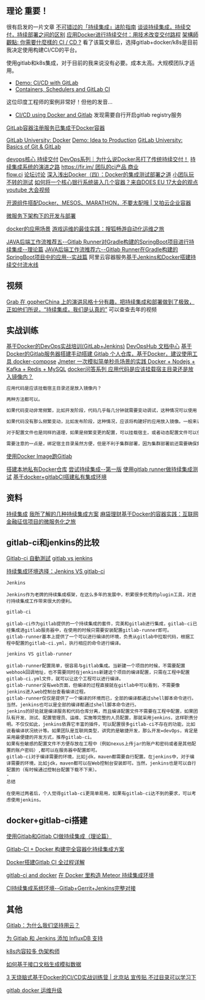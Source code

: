 ## 理论 重要！


很有启发的一片文章 [不可错过的「持续集成」进阶指南](https://zhuanlan.zhihu.com/p/23264046)
[谈谈持续集成，持续交付，持续部署之间的区别](http://blog.flow.ci/cicd_difference/)
[应用Docker进行持续交付：用技术改变交付路程](https://yq.aliyun.com/articles/54783)
[架構師觀點: 你需要什麼樣的 CI / CD ?](http://columns.chicken-house.net/2017/08/05/what-cicd-do-you-need/)
看了该篇文章后，选择gitlab+docker/k8s是目前我决定使用构建CI/CD的平台。

使用gitlab和k8s集成，对于目前的我来说没有必要。成本太高。大规模团队才适用。  

- [Demo: CI/CD with GitLab](https://www.youtube.com/watch?v=1iXFbchozdY)
- [Containers, Schedulers and GitLab CI](https://www.youtube.com/watch?v=d-9awBxEbvQ)

这位印度工程师的案例非常好！但他的发音...
- [CI/CD using Docker and Gitlab](https://www.youtube.com/watch?v=TPn5pL2yTmo)
发现需要自行开启gitlab registry服务

[GitLab容器注册服务已集成于Docker容器](http://www.infoq.com/cn/news/2016/05/gitlab-docker-registry?utm_campaign=infoq_content&utm_source=infoq&utm_medium=feed&utm_term=global)

[GitLab University: Docker](https://www.youtube.com/watch?v=ugOrCcbdHko)
[Demo: Idea to Production](https://www.youtube.com/watch?v=pY4IbEXxxGY)
[GitLab University: Basics of Git & GitLab](https://www.youtube.com/watch?v=03wb9FvO4Ak)

[devops核心 持续交付](http://www.jianshu.com/p/5b433bc5ddf6)
[DevOps系列｜为什么说Docker吊打了传统持续交付！](https://www.easyops.cn/news/362)
[持续集成系统的演进之路](http://jolestar.com/ci-teamcity-vs-jenkins/)
[https://fir.im/ 团队的ci产品 商业](http://docs.flow.ci/zh/ios_quick_start.html)  
[flow.ci](https://flow.ci/?d=1502815891634)
[论坛讨论](https://segmentfault.com/q/1010000003784336)
[](http://cosven.me/blogs/9)
[深入浅出Docker（四）：Docker的集成测试部署之道](http://www.bkjia.com/Linux/936347.html)
[小团队玩不转的测试](http://blog.kazaff.me/2016/08/18/%E5%B0%8F%E5%9B%A2%E9%98%9F%E7%8E%A9%E4%B8%8D%E8%BD%AC%E7%9A%84%E6%B5%8B%E8%AF%95/)
[如何将一个核心银行系统装入几个容器？来自DOES EU 17大会的观点](http://www.infoq.com/cn/news/2017/08/containers-core-banking) [youtube 大会视频](https://www.youtube.com/watch?v=6FFFrqjybnE)

[开源组件搭配Docker、MESOS、MARATHON，不要太配哦 | 又拍云企业容器](http://weibo.com/ttarticle/p/show?id=2309404050097963984969&sudaref=www.google.com&retcode=6102)

[微服务下架构下的开发与部署](http://weibo.com/ttarticle/p/show?id=2309351002704130532656034300#related)

[docker的应用场景](https://www.zhihu.com/question/22969309)
[游戏运维的最佳实践：搜狐畅游自动化运维之旅](http://dockone.io/article/2547)

[JAVA后端工作流推荐五--Gitlab Runner对Gradle构建的SpringBoot项目进行持续集成--理论篇](https://blog.dxscx.com/2017/01/09/gitlab-runner/)
[JAVA后端工作流推荐六--Gitlab Runner在Gradle构建的SpringBoot项目中的应用--实战篇](https://blog.dxscx.com/2017/01/09/gitlab-runner-gradle/)
阿里云容器服务[基于Jenkins和Docker搭建持续交付流水线](https://www.alibabacloud.com/zh/getting-started/projects/setup-jenkins-based-continuous-delivery-pipeline-with-docker)

## 视频
[Grab 在 gopherChina 上的演讲风格十分有趣，把持续集成和部署做到了极致，正如他们所说，“持续集成，我们是认真的”](https://www.v2ex.com/t/272343)
可以查查去年的视频

## 实战训练
[基于Docker的DevOps实战培训(GitLab+Jenkins)](http://docs.devopshub.cn/udad-devops-docker-hols/index.html)
[DevOpsHub 文档中心](http://docs.devopshub.cn/)
[基于Docker的Gitlab服务器搭建手动搭建 Gitlab 个人仓库，基于Docker，建议使用工具 docker-compose](http://qii404.me/2017/04/17/docker-gitlab.html)
[Jmeter 一次模拟简单秒杀场景的实践 Docker + Nodejs + Kafka + Redis + MySQL](http://www.itnose.net/detail/6712076.html)
[docker问答系列 应用代码是应该挂载宿主目录还是放入镜像内？](http://chuansong.me/n/1459002051928)

```sh
应用代码是应该挂载宿主目录还是放入镜像内？ 

两种方法都可以。

如果代码变动非常频繁，比如开发阶段，代码几乎每几分钟就需要变动调试，这种情况可以使用 --volume 挂载宿主目录的办法。这样不用每次构建新镜像，直接再次运行就可以加载最新代码，甚至有些工具可以观察文件变化从而动态加载，这样可以提高开发效率。

如果代码没有那么频繁变动，比如发布阶段，这种情况，应该将构建好的应用放入镜像。一般来说是使用 CI/CD 工具，如 Jenkins, Drone.io, Gitlab CI 等，进行构建、测试、制作镜像、发布镜像、以及分步发布上线。

对于配置文件也是同样的道理，如果是频繁变更的配置，可以挂载宿主，或者动态配置文件可以使用卷。但是对于并非频繁变更的配置文件，应该将其纳入版本控制中，走 CI/CD 流程进行部署。

需要注意的一点是，绑定宿主目录虽然方便，但是不利于集群部署，因为集群部署前还需要确保集群各个节点同步存在所挂载的目录及其内容。因此集群部署更倾向于将应用打入镜像，方便部署。

```

[使用Docker Image跑Gitlab](https://www.bbsmax.com/A/gVdnm37N5W/)

[搭建本地私有Docker仓库](http://blog.kazaff.me/2016/06/16/%E6%90%AD%E5%BB%BA%E6%9C%AC%E5%9C%B0%E7%A7%81%E6%9C%89docker%E4%BB%93%E5%BA%93/)
[尝试持续集成--第一版](http://blog.kazaff.me/2016/06/16/%E5%B0%9D%E8%AF%95%E6%8C%81%E7%BB%AD%E9%9B%86%E6%88%90--%E7%AC%AC%E4%B8%80%E7%89%88/)
[使用gitlab runner做持续集成测试](http://www.51testing.com/html/20/n-3719320.html)
[基于docker+gitlabCI搭建私有集成环境](http://blog.kazaff.me/2016/06/15/%E5%9F%BA%E4%BA%8Edocker+gitlabCI%E6%90%AD%E5%BB%BA%E7%A7%81%E6%9C%89%E6%8C%81%E7%BB%AD%E9%9B%86%E6%88%90%E7%8E%AF%E5%A2%83/)
## 资料
[持续集成](http://www.cnblogs.com/99fu/p/6042744.html)
[我所了解的几种持续集成方案](http://www.jianshu.com/p/e3c5fdc84416)
[麻袋理财基于Docker的容器实践：互联网金融征信项目的微服务化之旅](https://yq.aliyun.com/articles/59951)
## gitlab-ci和jenkins的比较
[Gitlab-ci 自動測試](http://phorum.study-area.org/index.php?topic=71620.0)
[gitlab vs jenkins](https://gxnotes.com/article/92531.html)

[持续集成环境选择：Jenkins VS gitlab-ci](http://blog.csdn.net/xinluke/article/details/53982150)

```
Jenkins

Jenkins作为老牌的持续集成框架，在这么多年的发展中，积累很多优秀的plugin工具，对进行持续集成工作带来很大的便利。

gitlab-ci

gitlab-ci作为gitlab提供的一个持续集成的套件，完美和gitlab进行集成，gitlab-ci已经集成进gitlab服务器中，在使用的时候只需要安装配置gitlab-runner即可。 
gitlab-runner基本上提供了一个可以进行编译的环境，负责从gitlab中拉取代码，根据工程中配置的gitlab-ci.yml，执行相应的命令进行编译。

jenkins VS gitlab-runner

gitlab-runner配置简单，很容易与gitlab集成。当新建一个项目的时候，不需要配置webhook回调地址，也不需要同时在jenkins新建这个项目的编译配置，只需在工程中配置gitlab-ci.yml文件，就可以让这个工程可以进行编译。
gitlab-runner没有web页面，但编译的过程直接就在gitlab中可以看到，不需要像jenkins进入web控制台查看编译过程。
gitlab-runner仅仅是提供了一个编译的环境而已，全部的编译都通过shell脚本命令进行。当然，jenkins也可以是全部的编译都通过shell脚本命令进行。
jenkins的好处就是编译服务和代码仓库分离，而且编译配置文件不需要在工程中配置，如果团队有开发、测试、配置管理员、运维、实施等完整的人员配置，那就采用jenkins，这样职责分明。不仅仅如此，jenkins依靠它丰富的插件，可以配置很多gitlab-ci不存在的功能，比如说看编译状况统计等。如果团队是互联网类型，讲究的是敏捷开发，那么开发=devOps，肯定是采用最便捷的开发方式，推荐gitlab-ci。
如果有些敏感的配置文件不方便存放在工程中（例如nexus上传jar的账户和密码或者是其他配置的账户密码）,都可以在服务器中配置即可。
gitlab-ci对于编译需要的环境，比如jdk，maven都需要自行配置。在jenkins中，对于编译需要的环境，比如jdk，maven都可以在Web控制台安装即可。当然，jenkins也是可以自行配置的（有时候通过控制台配置下载不下来）。
-
总结

在使用过两者后，个人觉得gitlab-ci更简单易用，如果有gitlab-ci达不到的要求，可以考虑使用jenkins。
```

## docker+gitlab-ci搭建
[使用Gitlab和Gitlab CI做持续集成（理论篇）](https://my.oschina.net/donhui/blog/717930)

[Gitlab-CI + Docker 构建完全容器化持续集成方案](https://my.oschina.net/u/2400083/blog/818222)

[Docker搭建Gitlab CI 全过程详解](https://my.oschina.net/u/1396253/blog/181498)

[gitlab-ci and docker](https://ronmi.github.io/post/docker/gitlab-ci-docker/)
[在 Docker 里构造 Meteor 持续集成环境](http://blog.csdn.net/pinxue/article/details/45500277)

[](https://www.bbsmax.com/A/gVdnm37N5W/)
[CI持续集成系统环境--Gitlab+Gerrit+Jenkins完整对接](http://www.cnblogs.com/kevingrace/p/5651447.html)


## 其他
[Gitlab：为什么我们坚持用云？](http://www.yunweipai.com/archives/18870.html)

  [为 Gitlab 和 Jenkins 添加 InfluxDB 支持](http://blog.fleeto.us/content/wei-gitlab-he-jenkins-tian-jia-influxdb-zhi-chi)

[k8s内容较多 伪架构师](http://blog.fleeto.us/)

[如何基于接口文档生成模拟数据](http://blog.kazaff.me/2016/09/21/%E5%A6%82%E4%BD%95%E5%9F%BA%E4%BA%8E%E6%8E%A5%E5%8F%A3%E6%96%87%E6%A1%A3%E7%94%9F%E6%88%90%E6%A8%A1%E6%8B%9F%E6%95%B0%E6%8D%AE/)

[3 天烧脑式基于Docker的CI/CD实战训练营 | 北京站 宣传贴 不过目录可以学习下](http://dockone.io/article/2526)

[gitlab docker 运维升级](http://www.jianshu.com/p/f836c3b867f8)



